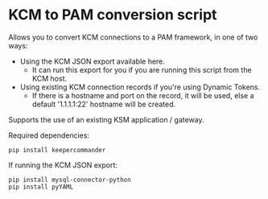 # KCM to PAM conversion script

Allows you to convert KCM connections to a PAM framework, in one of two ways:  
- Using the KCM JSON export available here.
  - It can run this export for you if you are running this script from the KCM host.
- Using existing KCM connection records if you're using Dynamic Tokens.
  - If there is a hostname and port on the record, it will be used, else a default '1.1.1.1:22' hostname will be created.

Supports the use of an existing KSM application / gateway.

Required dependencies:  
```
pip install keepercommander
```  
If running the KCM JSON export:  
```
pip install mysql-connector-python
pip install pyYAML
```
